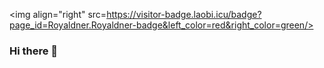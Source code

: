 <img align="right" src=https://visitor-badge.laobi.icu/badge?page_id=Royaldner.Royaldner-badge&left_color=red&right_color=green/>

### Hi there 👋

<!--
**Royaldner/Royaldner** is a ✨ _special_ ✨ repository because its `README.md` (this file) appears on your GitHub profile.

Here are some ideas to get you started:

- 🔭 I’m currently working on ...
- 🌱 I’m currently learning ...
- 👯 I’m looking to collaborate on ...
- 🤔 I’m looking for help with ...
- 💬 Ask me about ...
- 📫 How to reach me: ...
- 😄 Pronouns: ...
- ⚡ Fun fact: ...
-->
